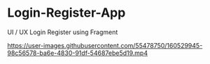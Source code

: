 # Login-Register-App
UI / UX Login Register using Fragment  



https://user-images.githubusercontent.com/55478750/160529945-98c56578-ba6e-4830-91df-54687ebe5d19.mp4


